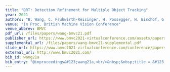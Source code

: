 ```yaml
---
title: "DRT: Detection Refinement for Multiple Object Tracking"
year: 2021
authors: "B. Wang, C. Fruhwirth-Reisinger, H. Possegger, H. Bischof, G. Cao"
venue: "In Proc. British Machine Vision Conference"
venue_abbrev: BMVC
pdf_url: /files/papers/wang-bmvc21.pdf
publisher_url: https://www.bmvc2021-virtualconference.com/assets/papers/0148.pdf
supplemental_url: /files/papers/wang-bmvc21-supplemental.pdf
slide_url: https://www.bmvc2021-virtualconference.com/conference/papers/paper_0148.html
external_url: http://www.bmvc2021.com/
bib_id: wang21a
bib_entry: "@inproceedings&#123;wang21a,<br/>&nbsp;&nbsp;title = &#123;DRT: Detection Refinement for Multiple Object Tracking&#125;,<br/>&nbsp;&nbsp;author = &#123;Bisheng Wang and Christian Fruhwirth-Reisinger and Horst Possegger and Horst Bischof and Guo Cao&#125;,<br/>&nbsp;&nbsp;booktitle = &#123;Proc. British Machine Vision Conference (BMVC)&#125;,<br/>&nbsp;&nbsp;year = &#123;2021&#125;<br/>&#125;"
---
```

